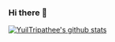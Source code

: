 ### Hi there 👋

<!--
**YuilTripathee/YuilTripathee** is a ✨ _special_ ✨ repository because its `README.md` (this file) appears on your GitHub profile.

Here are some ideas to get you started:

- 🔭 I’m currently working on ...
- 🌱 I’m currently learning ...
- 👯 I’m looking to collaborate on ...
- 🤔 I’m looking for help with ...
- 💬 Ask me about ...
- 📫 How to reach me: ...
- 😄 Pronouns: ...
- ⚡ Fun fact: ...
-->

[![YuilTripathee's github stats](https://github-readme-stats.vercel.app/api?username=YuilTripathee)](https://github.com/anuraghazra/github-readme-stats)

